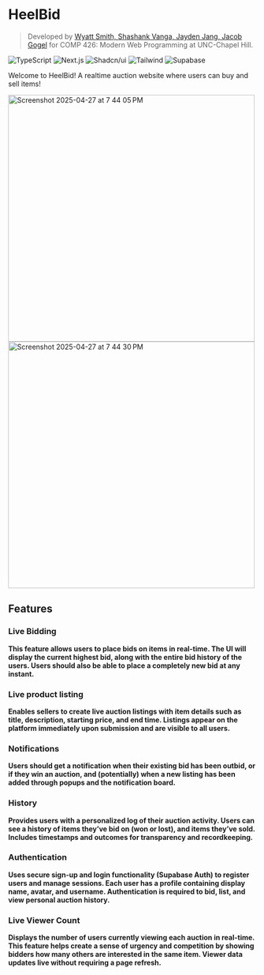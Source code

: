 # HeelBid

> Developed by [Wyatt Smith, Shashank Vanga, Jayden Jang, Jacob Gogel]() for COMP 426: Modern Web Programming at UNC-Chapel Hill.

![TypeScript](https://img.shields.io/badge/-TypeScript-05122A?style=flat&logo=typescript)
![Next.js](https://img.shields.io/badge/-Next.js-05122A?style=flat&logo=nextdotjs)
![Shadcn/ui](https://img.shields.io/badge/-Shadcn_UI-05122A?style=flat&logo=shadcnui)
![Tailwind](https://img.shields.io/badge/-Tailwind-05122A?style=flat&logo=tailwindcss)
![Supabase](https://img.shields.io/badge/-Supabase-05122A?style=flat&logo=supabase)

Welcome to HeelBid! A realtime auction website where users can buy and sell items!

<img width="500" alt="Screenshot 2025-04-27 at 7 44 05 PM" src="https://github.com/user-attachments/assets/8baf701b-b939-47af-919a-3454cf1d8dbc" />
<img width="500" alt="Screenshot 2025-04-27 at 7 44 30 PM" src="https://github.com/user-attachments/assets/0036b346-02f3-4fc9-bbeb-8c4a93c0c91d" />

## Features

<h3><b>Live Bidding<b></h3>

This feature allows users to place bids on items in real-time. The UI will display the current highest bid, along with the entire bid history of the users. Users should also be able to place a completely new bid at any instant.

<h3><b>Live product listing<b></h3>
Enables sellers to create live auction listings with item details such as title, description, starting price, and end time. Listings appear on the platform immediately upon submission and are visible to all users.

<h3><b>Notifications<b></h3>
Users should get a notification when their existing bid has been outbid, or if they win an auction, and (potentially) when a new listing has been added through popups and the notification board.

<h3><b>History<b></h3>
Provides users with a personalized log of their auction activity. Users can see a history of items they’ve bid on (won or lost), and items they’ve sold. Includes timestamps and outcomes for transparency and recordkeeping.

<h3><b>Authentication<b></h3>
Uses secure sign-up and login functionality (Supabase Auth) to register users and manage sessions. Each user has a profile containing display name, avatar, and username. Authentication is required to bid, list, and view personal auction history.

<h3><b>Live Viewer Count</b></h3> 
Displays the number of users currently viewing each auction in real-time. This feature helps create a sense of urgency and competition by showing bidders how many others are interested in the same item. Viewer data updates live without requiring a page refresh.
